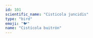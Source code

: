 ```yaml
---
id: 101
scientific_name: "Cisticola juncidis"
type: "bird"
emoji: "🐦"
name: "Cistícola buitrón"
---
```

